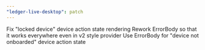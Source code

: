 ```yaml
---
"ledger-live-desktop": patch
---
```


Fix "locked device" device action state rendering
Rework ErrorBody so that it works everywhere even in v2 style provider
Use ErrorBody for "device not onboarded" device action state